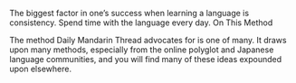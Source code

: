 The biggest factor in one’s success when learning a language is consistency. Spend time with the language every day.
On This Method

The method Daily Mandarin Thread advocates for is one of many. It draws upon many methods, especially from the online polyglot and Japanese language communities, and you will find many of these ideas expounded upon elsewhere.
